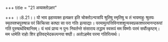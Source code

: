 +++
title = "21 अव्यक्तोऽक्षर"

+++
।।8.21।। यो भाव इहाव्यक्त इत्यक्षर इति चोक्तोऽन्यत्रापि श्रुतिषु स्मृतिषु
च तं भावमाहुः श्रुतयः स्मृतयश्चपुरुषान्न परं किंचित्सा काष्ठा सा परा
गतिः इत्याद्याः। परमामुत्पत्तिविनाशशून्यस्वप्रकाशपरमानन्दरूपां गतिं
पुरुषार्थविश्रान्तिम्। यं भावं प्राप्य न पुनः निवर्तन्ते संसाराय तद्धाम
स्वरूपं मम विष्णोः परमं सर्वोत्कृष्टम्। मम धामेति राहोः शिर
इतिवद्भेदकल्पनया षष्ठी। अतोऽहमेव परमा गतिरित्यर्थः।
